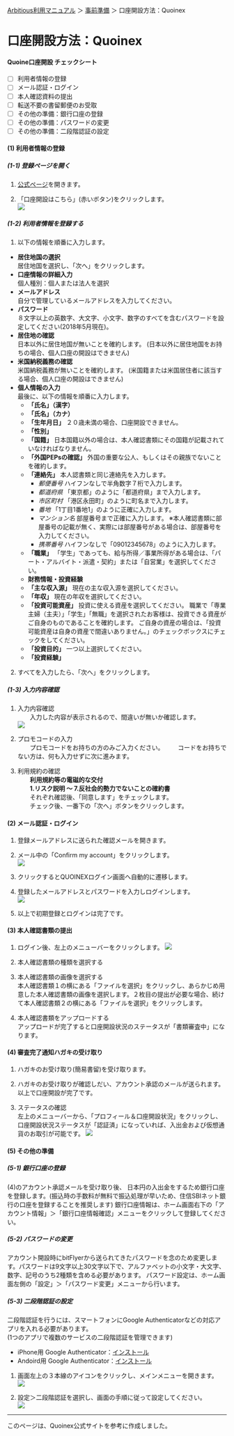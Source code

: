 [Arbitious利用マニュアル](../../) ＞ [事前準備](../) ＞ 口座開設方法：Quoinex

# 口座開設方法：Quoinex

#### Quoine口座開設 チェックシート

- [ ] 利用者情報の登録
- [ ] メール認証・ログイン
- [ ] 本人確認資料の提出
- [ ] 転送不要の書留郵便のお受取
- [ ] その他の準備：銀行口座の登録
- [ ] その他の準備：パスワードの変更
- [ ] その他の準備：二段階認証の設定

#### (1) 利用者情報の登録

##### (1-1) 登録ページを開く

1.  [公式ページ](https://ja.quoinex.com/)を開きます。

1. 「口座開設はこちら」(赤いボタン)をクリックします。  
![](https://quoinexjp.zendesk.com/hc/article_attachments/360002172552/001.jpg)

##### (1-2) 利用者情報を登録する

1. 以下の情報を順番に入力します。
  - **居住地国の選択**  
  居住地国を選択し、「次へ」をクリックします。
  - **口座情報の詳細入力**  
  個人種別：個人または法人を選択
  - **メールアドレス**  
  自分で管理しているメールアドレスを入力してください。
  - **パスワード**  
  ８文字以上の英数字、大文字、小文字、数字のすべてを含むパスワードを設定してください(2018年5月現在)。
  - **居住地の確認**  
  日本以外に居住地国が無いことを確約します。
  (日本以外に居住地国をお持ちの場合、個人口座の開設はできません)
  - **米国納税義務の確認**  
  米国納税義務が無いことを確約します。
  (米国籍または米国居住者に該当する場合、個人口座の開設はできません)
  - **個人情報の入力**  
  最後に、以下の情報を順番に入力します。
    - **「氏名」（漢字）**
    - **「氏名」（カナ）**
    - **「生年月日」**
    ２０歳未満の場合、口座開設できません。
    - **「性別」**
    - **「国籍」**
    日本国籍以外の場合は、本人確認書類にその国籍が記載されていなければなりません。
    - **「外国PEPsの確認」**
    外国の重要な公人、もしくはその親族でないことを確約します。
    - **「連絡先」**
    本人認書類と同じ連絡先を入力します。
      - *郵便番号*
      ハイフンなしで半角数字７桁で入力します。
      - *都道府県*
      「東京都」のように「都道府県」まで入力します。
      - *市区町村*
      「港区永田町」のように町名まで入力します。
      - *番地*
      「1丁目1番地1」のように正確に入力します。
      - *マンション名*
      部屋番号まで正確に入力します。
      ※本人確認書類に部屋番号の記載が無く、実際には部屋番号がある場合は、部屋番号を入力してください。
      - *携帯番号*
      ハイフンなしで「09012345678」のように入力します。 
    - **「職業」**
    「学生」であっても、給与所得／事業所得がある場合は、「パート・アルバイト・派遣・契約」または「自営業」を選択してください。
    - **財務情報・投資経験**
    - **「主な収入源」**
    現在の主な収入源を選択してください。
    - **「年収」**
    現在の年収を選択してください。
    - **「投資可能資産」**
    投資に使える資産を選択してください。
    職業で「専業主婦（主夫）」「学生」「無職」を選択されたお客様は、投資できる資産がご自身のものであることを確約します。
    ご自身の資産の場合は、「投資可能資産は自身の資産で間違いありません。」のチェックボックスにチェックをしてください。
    - **「投資目的」**
    一つ以上選択してください。
    - **「投資経験」**
    
2. すべてを入力したら、「次へ」をクリックします。

##### (1-3) 入力内容確認

1. 入力内容確認  
　　入力した内容が表示されるので、間違いが無いか確認します。  
![](https://quoinexjp.zendesk.com/hc/article_attachments/360002173032/024.jpg)

1. プロモコードの入力  
　　プロモコードをお持ちの方のみご入力ください。
　　コードをお持ちでない方は、何も入力せずに次に進みます。
  
1. 利用規約の確認  
　　**利用規約等の電磁的な交付**  
　　**1.リスク説明 〜 7.反社会的勢力でないことの確約書**  
　　それぞれ確認後、「同意します」をチェックします。  
　　チェック後、一番下の「次へ」ボタンをクリックします。

#### (2) メール認証・ログイン

1. 登録メールアドレスに送られた確認メールを開きます。

1. メール中の「Confirm my account」をクリックします。  
![](https://quoinexjp.zendesk.com/hc/article_attachments/360002173092/027-2.jpg)

1. クリックするとQUOINEXログイン画面へ自動的に遷移します。

1. 登録したメールアドレスとパスワードを入力しログインします。  
![](https://quoinexjp.zendesk.com/hc/article_attachments/360002173132/028.jpg)

1. 以上で初期登録とログインは完了です。

#### (3) 本人確認書類の提出

1. ログイン後、左上のメニューバーをクリックします。 
![](https://quoinexjp.zendesk.com/hc/article_attachments/360003036171/honkaku_001.jpg)

1. 本人確認書類の種類を選択する

1. 本人確認書類の画像を選択する  
本人確認書類１の横にある「ファイルを選択」をクリックし、あらかじめ用意した本人確認書類の画像を選択します。２枚目の提出が必要な場合、続けて本人確認書類２の横にある「ファイルを選択」をクリックします。

1. 本人確認書類をアップロードする  
アップロードが完了すると口座開設状況のステータスが「書類審査中」になります。

#### (4) 審査完了通知ハガキの受け取り

1. ハガキのお受け取り(簡易書留)を受け取ります。

1. ハガキのお受け取りが確認しだい、アカウント承認のメールが送られます。  
以上で口座開設が完了です。

1. ステータスの確認  
左上のメニューバーから、「プロフィール＆口座開設状況」をクリックし、口座開設状況ステータスが「認証済」になっていれば、入出金および仮想通貨のお取引が可能です。 
![](https://quoinexjp.zendesk.com/hc/article_attachments/360003038291/honkaku_010.jpg)

#### (5) その他の準備

##### (5-1) 銀行口座の登録
(4)のアカウント承認メールを受け取り後、
日本円の入出金をするため銀行口座を登録します。(振込時の手数料が無料で振込処理が早いため、住信SBIネット銀行の口座を登録することを推奨します)
銀行口座情報は、ホーム画面右下の「アカウント情報」＞「銀行口座情報確認」メニューをクリックして登録してください。

##### (5-2) パスワードの変更

アカウント開設時にbitFlyerから送られてきたパスワードを念のため変更します。パスワードは9文字以上30文字以下で、アルファベットの小文字・大文字、数字、記号のうち2種類を含める必要があります。
パスワード設定は、ホーム画面左側の「設定」＞「パスワード変更」メニューから行います。

##### (5-3) 二段階認証の設定

二段階認証を行うには、スマートフォンにGoogle Authenticatorなどの対応アプリを入れる必要があります。  
(1つのアプリで複数のサービスの二段階認証を管理できます)

- iPhone用 Google Authenticator：[インストール](http://appstore.com/googleauthenticator)
- Andoird用 Google Authenticator：[インストール](https://play.google.com/store/apps/details?id=com.google.android.apps.authenticator2)  

1. 画面左上の３本線のアイコンをクリックし、メインメニューを開きます。  
![](https://quoinexjp.zendesk.com/hc/article_attachments/115003494271/2____.png)

1. 設定＞二段階認証を選択し、画面の手順に従って設定してください。  
![](https://quoinexjp.zendesk.com/hc/article_attachments/115003520732/_____3.png)

---

このページは、Quoinex公式サイトを参考に作成しました。
